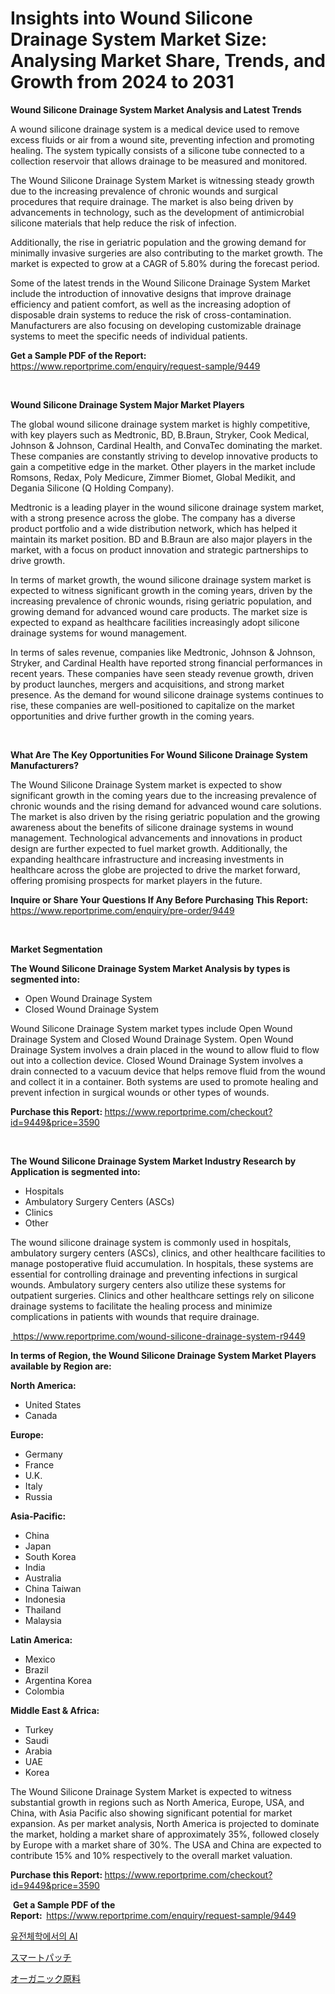 <p><h1>Insights into Wound Silicone Drainage System Market Size: Analysing Market Share, Trends, and Growth from 2024 to 2031</h1></p><p><strong>Wound Silicone Drainage System Market Analysis and Latest Trends</strong></p>
<p><p>A wound silicone drainage system is a medical device used to remove excess fluids or air from a wound site, preventing infection and promoting healing. The system typically consists of a silicone tube connected to a collection reservoir that allows drainage to be measured and monitored.</p><p>The Wound Silicone Drainage System Market is witnessing steady growth due to the increasing prevalence of chronic wounds and surgical procedures that require drainage. The market is also being driven by advancements in technology, such as the development of antimicrobial silicone materials that help reduce the risk of infection.</p><p>Additionally, the rise in geriatric population and the growing demand for minimally invasive surgeries are also contributing to the market growth. The market is expected to grow at a CAGR of 5.80% during the forecast period.</p><p>Some of the latest trends in the Wound Silicone Drainage System Market include the introduction of innovative designs that improve drainage efficiency and patient comfort, as well as the increasing adoption of disposable drain systems to reduce the risk of cross-contamination. Manufacturers are also focusing on developing customizable drainage systems to meet the specific needs of individual patients.</p></p>
<p><strong>Get a Sample PDF of the Report:&nbsp;</strong> <a href="https://www.reportprime.com/enquiry/request-sample/9449">https://www.reportprime.com/enquiry/request-sample/9449</a></p>
<p>&nbsp;</p>
<p><strong>Wound Silicone Drainage System Major Market Players</strong></p>
<p><p>The global wound silicone drainage system market is highly competitive, with key players such as Medtronic, BD, B.Braun, Stryker, Cook Medical, Johnson & Johnson, Cardinal Health, and ConvaTec dominating the market. These companies are constantly striving to develop innovative products to gain a competitive edge in the market. Other players in the market include Romsons, Redax, Poly Medicure, Zimmer Biomet, Global Medikit, and Degania Silicone (Q Holding Company).</p><p>Medtronic is a leading player in the wound silicone drainage system market, with a strong presence across the globe. The company has a diverse product portfolio and a wide distribution network, which has helped it maintain its market position. BD and B.Braun are also major players in the market, with a focus on product innovation and strategic partnerships to drive growth.</p><p>In terms of market growth, the wound silicone drainage system market is expected to witness significant growth in the coming years, driven by the increasing prevalence of chronic wounds, rising geriatric population, and growing demand for advanced wound care products. The market size is expected to expand as healthcare facilities increasingly adopt silicone drainage systems for wound management.</p><p>In terms of sales revenue, companies like Medtronic, Johnson & Johnson, Stryker, and Cardinal Health have reported strong financial performances in recent years. These companies have seen steady revenue growth, driven by product launches, mergers and acquisitions, and strong market presence. As the demand for wound silicone drainage systems continues to rise, these companies are well-positioned to capitalize on the market opportunities and drive further growth in the coming years.</p></p>
<p>&nbsp;</p>
<p><strong>What Are The Key Opportunities For Wound Silicone Drainage System Manufacturers?</strong></p>
<p><p>The Wound Silicone Drainage System market is expected to show significant growth in the coming years due to the increasing prevalence of chronic wounds and the rising demand for advanced wound care solutions. The market is also driven by the rising geriatric population and the growing awareness about the benefits of silicone drainage systems in wound management. Technological advancements and innovations in product design are further expected to fuel market growth. Additionally, the expanding healthcare infrastructure and increasing investments in healthcare across the globe are projected to drive the market forward, offering promising prospects for market players in the future.</p></p>
<p><strong>Inquire or Share Your Questions If Any Before Purchasing This Report:</strong> <a href="https://www.reportprime.com/enquiry/pre-order/9449">https://www.reportprime.com/enquiry/pre-order/9449</a></p>
<p>&nbsp;</p>
<p><strong>Market Segmentation</strong></p>
<p><strong>The Wound Silicone Drainage System Market Analysis by types is segmented into:</strong></p>
<p><ul><li>Open Wound Drainage System</li><li>Closed Wound Drainage System</li></ul></p>
<p><p>Wound Silicone Drainage System market types include Open Wound Drainage System and Closed Wound Drainage System. Open Wound Drainage System involves a drain placed in the wound to allow fluid to flow out into a collection device. Closed Wound Drainage System involves a drain connected to a vacuum device that helps remove fluid from the wound and collect it in a container. Both systems are used to promote healing and prevent infection in surgical wounds or other types of wounds.</p></p>
<p><strong>Purchase this Report:&nbsp;</strong><a href="https://www.reportprime.com/checkout?id=9449&price=3590">https://www.reportprime.com/checkout?id=9449&price=3590</a></p>
<p>&nbsp;</p>
<p><strong>The Wound Silicone Drainage System Market Industry Research by Application is segmented into:</strong></p>
<p><ul><li>Hospitals</li><li>Ambulatory Surgery Centers (ASCs)</li><li>Clinics</li><li>Other</li></ul></p>
<p><p>The wound silicone drainage system is commonly used in hospitals, ambulatory surgery centers (ASCs), clinics, and other healthcare facilities to manage postoperative fluid accumulation. In hospitals, these systems are essential for controlling drainage and preventing infections in surgical wounds. Ambulatory surgery centers also utilize these systems for outpatient surgeries. Clinics and other healthcare settings rely on silicone drainage systems to facilitate the healing process and minimize complications in patients with wounds that require drainage.</p></p>
<p><a href="https://www.reportprime.com/wound-silicone-drainage-system-r9449">&nbsp;https://www.reportprime.com/wound-silicone-drainage-system-r9449</a></p>
<p><strong>In terms of Region, the Wound Silicone Drainage System Market Players available by Region are:</strong></p>
<p>
    <p> <strong> North America: </strong>
        <ul>
            <li>United States</li>
            <li>Canada</li>
        </ul>
        </p> 
    <p> <strong> Europe: </strong>
        <ul>
            <li>Germany</li>
            <li>France</li>
            <li>U.K.</li>
            <li>Italy</li>
            <li>Russia</li>
        </ul>
        </p> 
    <p> <strong> Asia-Pacific: </strong>
        <ul>
            <li>China</li>
            <li>Japan</li>
            <li>South Korea</li>
            <li>India</li>
            <li>Australia</li>
            <li>China Taiwan</li>
            <li>Indonesia</li>
            <li>Thailand</li>
            <li>Malaysia</li>
        </ul>
        </p> 
    <p> <strong> Latin America: </strong>
        <ul>
            <li>Mexico</li>
            <li>Brazil</li>
            <li>Argentina Korea</li>
            <li>Colombia</li>
        </ul>
        </p> 
    <p> <strong> Middle East & Africa: </strong>
        <ul>
            <li>Turkey</li>
            <li>Saudi</li>
            <li>Arabia</li>
            <li>UAE</li>
            <li>Korea</li>
        </ul>
    </p>
    </p>
<p><p>The Wound Silicone Drainage System Market is expected to witness substantial growth in regions such as North America, Europe, USA, and China, with Asia Pacific also showing significant potential for market expansion. As per market analysis, North America is projected to dominate the market, holding a market share of approximately 35%, followed closely by Europe with a market share of 30%. The USA and China are expected to contribute 15% and 10% respectively to the overall market valuation.</p></p>
<p><strong>Purchase this Report: </strong><a href="https://www.reportprime.com/checkout?id=9449&price=3590">https://www.reportprime.com/checkout?id=9449&price=3590</a></p>
<p>&nbsp;<strong>Get a Sample PDF of the Report:&nbsp;&nbsp;</strong><a href="https://www.reportprime.com/enquiry/request-sample/9449">https://www.reportprime.com/enquiry/request-sample/9449</a></p>
<p><strong></strong></p>
<p><p><a href="https://medium.com/@bud567768/%EC%9D%B8%EA%B3%B5%EC%A7%80%EB%8A%A5-%EC%9C%B5%ED%95%A9-%EC%9C%A0%EC%A0%84%EC%B2%B4%ED%95%99-%EC%8B%9C%EC%9E%A5-%EA%B7%9C%EB%AA%A8-%EC%8B%9C%EC%9E%A5-%EC%A0%84%EB%A7%9D-%EB%B0%8F-%EC%8B%9C%EC%9E%A5-%EC%98%88%EC%B8%A1-2024%EB%85%84%EB%B6%80%ED%84%B0-2031%EB%85%84-0b0d77999a31">유전체학에서의 AI</a></p><p><a href="https://medium.com/@alfaro.etbn_52903/%E3%82%B9%E3%83%9E%E3%83%BC%E3%83%88%E3%83%91%E3%83%83%E3%83%81%E5%B8%82%E5%A0%B4%E3%81%AF-%E5%B8%82%E5%A0%B4%E3%82%B7%E3%82%A7%E3%82%A2-%E5%B8%82%E5%A0%B4%E3%83%88%E3%83%AC%E3%83%B3%E3%83%89-%E5%B8%82%E5%A0%B4%E6%88%90%E9%95%B7%E3%81%AB%E9%96%A2%E3%81%99%E3%82%8B%E6%83%85%E5%A0%B1%E3%82%92%E6%8F%90%E4%BE%9B%E3%81%97%E3%81%BE%E3%81%99-995992d30123">スマートパッチ</a></p><p><a href="https://medium.com/@lawrencewatkins654/%E6%9C%89%E6%A9%9F%E5%8E%9F%E6%96%99%E5%B8%82%E5%A0%B4%E3%81%AE%E5%88%86%E6%9E%90%E3%81%A82024%E5%B9%B4%E3%81%8B%E3%82%892031%E5%B9%B4%E3%81%BE%E3%81%A7%E3%81%AE%E8%A6%8F%E6%A8%A1%E4%BA%88%E6%B8%AC-29e295b93496">オーガニック原料</a></p></p>